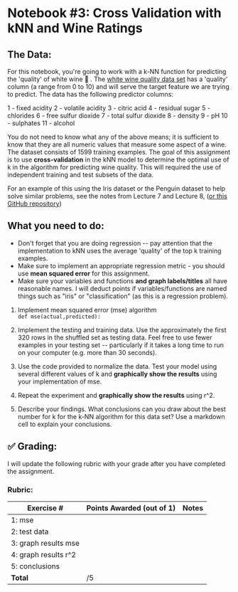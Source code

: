 # Notebook #3: Cross Validation with kNN and Wine Ratings

## The Data: 
For this notebook, you're going to work with a k-NN function for predicting the 'quality' of white wine 🍷 . The [white wine quality data set](https://archive.ics.uci.edu/ml/datasets/wine+quality) has a 'quality' column (a range from 0 to 10) and will serve the target feature we are trying to predict. The data has the following predictor columns:

1 - fixed acidity
2 - volatile acidity
3 - citric acid
4 - residual sugar
5 - chlorides
6 - free sulfur dioxide
7 - total sulfur dioxide
8 - density
9 - pH
10 - sulphates
11 - alcohol

You do not need to know what any of the above means; it is sufficient to know that they are all numeric values that measure some aspect of a wine. The dataset consists of 1599 training examples. The goal of this assignment is to use **cross-validation** in the kNN model to determine the optimal use of k in the algorithm for predicting wine quality. This will required the use of independent training and test subsets of the data. 

For an example of this using the Iris dataset or the Penguin dataset to help solve similar problems, see the notes from Lecture 7 and Lecture 8, ([or this GitHub repository](https://github.com/urness/CS167Fall22Code))

## What you need to do: 

- Don't forget that you are doing regression -- pay attention that the implementation to kNN uses the average 'quality' of the top k training examples.
- Make sure to implement an appropriate regression metric - you should use **mean squared error** for this assignment. 
- Make sure your variables and functions **and graph labels/titles** all have reasonable names. I will deduct points if variables/functions are named things such as "iris" or "classification" (as this is a regression problem).

1. Implement mean squared error (mse) algorithm  
    `def mse(actual,predicted):`
    
2.  Implement the testing and training data. Use the approximately the first 320 rows in the shuffled set as testing data. Feel free to use fewer examples in your testing set -- particularly if it takes a long time to run on your computer (e.g. more than 30 seconds). 
3. Use the code provided to normalize the data. Test your model using several different values of k and **graphically show the results** using your implementation of mse.
4. Repeat the experiment and **graphically show the results** using r^2.
5. Describe your findings. What conclusions can you draw about the best number for k for the k-NN algorithm for this data set? Use a markdown cell to explain your conclusions.

## :white_check_mark: Grading: 
I will update the following rubric with your grade after you have completed the assignment.
### Rubric:
| Exercise #  | Points Awarded (out of 1)  | Notes |
| --------- | ------------------- | --------- |
| 1: mse                   |        |    |
| 2: test data             |        |    | 
| 3: graph results mse        |        |    |
| 4: graph results r^2        |        |    | 
| 5: conclusions           |        |    |
| <b>Total                 |    /5  | </b>|
